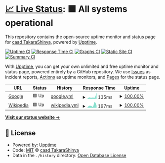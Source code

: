 # [📈 Live Status](https://TakaraShinya.github.io/test-upptime): <!--live status--> **🟩 All systems operational**

This repository contains the open-source uptime monitor and status page for [caad TakaraShinya](https://TakaraShinya.github.io/test-upptime), powered by [Upptime](https://github.com/upptime/upptime).

[![Uptime CI](https://github.com/TakaraShinya/test-upptime/workflows/Uptime%20CI/badge.svg)](https://github.com/TakaraShinya/test-upptime/actions?query=workflow%3A%22Uptime+CI%22)
[![Response Time CI](https://github.com/TakaraShinya/test-upptime/workflows/Response%20Time%20CI/badge.svg)](https://github.com/TakaraShinya/test-upptime/actions?query=workflow%3A%22Response+Time+CI%22)
[![Graphs CI](https://github.com/TakaraShinya/test-upptime/workflows/Graphs%20CI/badge.svg)](https://github.com/TakaraShinya/test-upptime/actions?query=workflow%3A%22Graphs+CI%22)
[![Static Site CI](https://github.com/TakaraShinya/test-upptime/workflows/Static%20Site%20CI/badge.svg)](https://github.com/TakaraShinya/test-upptime/actions?query=workflow%3A%22Static+Site+CI%22)
[![Summary CI](https://github.com/TakaraShinya/test-upptime/workflows/Summary%20CI/badge.svg)](https://github.com/TakaraShinya/test-upptime/actions?query=workflow%3A%22Summary+CI%22)

With [Upptime](https://upptime.js.org), you can get your own unlimited and free uptime monitor and status page, powered entirely by a GitHub repository. We use [Issues](https://github.com/TakaraShinya/test-upptime/issues) as incident reports, [Actions](https://github.com/TakaraShinya/test-upptime/actions) as uptime monitors, and [Pages](https://TakaraShinya.github.io/test-upptime) for the status page.

<!--start: status pages-->
<!-- This summary is generated by Upptime (https://github.com/upptime/upptime) -->
<!-- Do not edit this manually, your changes will be overwritten -->
<!-- prettier-ignore -->
| URL | Status | History | Response Time | Uptime |
| --- | ------ | ------- | ------------- | ------ |
| <img alt="" src="https://icons.duckduckgo.com/ip3/www.google.com.ico" height="13"> [Google](https://www.google.com) | 🟩 Up | [google.yml](https://github.com/TakaraShinya/test-upptime/commits/HEAD/history/google.yml) | <details><summary><img alt="Response time graph" src="./graphs/google/response-time-week.png" height="20"> 135ms</summary><br><a href="https://TakaraShinya.github.io/test-upptime/history/google"><img alt="Response time 112" src="https://img.shields.io/endpoint?url=https%3A%2F%2Fraw.githubusercontent.com%2FTakaraShinya%2Ftest-upptime%2FHEAD%2Fapi%2Fgoogle%2Fresponse-time.json"></a><br><a href="https://TakaraShinya.github.io/test-upptime/history/google"><img alt="24-hour response time 380" src="https://img.shields.io/endpoint?url=https%3A%2F%2Fraw.githubusercontent.com%2FTakaraShinya%2Ftest-upptime%2FHEAD%2Fapi%2Fgoogle%2Fresponse-time-day.json"></a><br><a href="https://TakaraShinya.github.io/test-upptime/history/google"><img alt="7-day response time 135" src="https://img.shields.io/endpoint?url=https%3A%2F%2Fraw.githubusercontent.com%2FTakaraShinya%2Ftest-upptime%2FHEAD%2Fapi%2Fgoogle%2Fresponse-time-week.json"></a><br><a href="https://TakaraShinya.github.io/test-upptime/history/google"><img alt="30-day response time 135" src="https://img.shields.io/endpoint?url=https%3A%2F%2Fraw.githubusercontent.com%2FTakaraShinya%2Ftest-upptime%2FHEAD%2Fapi%2Fgoogle%2Fresponse-time-month.json"></a><br><a href="https://TakaraShinya.github.io/test-upptime/history/google"><img alt="1-year response time 112" src="https://img.shields.io/endpoint?url=https%3A%2F%2Fraw.githubusercontent.com%2FTakaraShinya%2Ftest-upptime%2FHEAD%2Fapi%2Fgoogle%2Fresponse-time-year.json"></a></details> | <details><summary><a href="https://TakaraShinya.github.io/test-upptime/history/google">100.00%</a></summary><a href="https://TakaraShinya.github.io/test-upptime/history/google"><img alt="All-time uptime 100.00%" src="https://img.shields.io/endpoint?url=https%3A%2F%2Fraw.githubusercontent.com%2FTakaraShinya%2Ftest-upptime%2FHEAD%2Fapi%2Fgoogle%2Fuptime.json"></a><br><a href="https://TakaraShinya.github.io/test-upptime/history/google"><img alt="24-hour uptime 100.00%" src="https://img.shields.io/endpoint?url=https%3A%2F%2Fraw.githubusercontent.com%2FTakaraShinya%2Ftest-upptime%2FHEAD%2Fapi%2Fgoogle%2Fuptime-day.json"></a><br><a href="https://TakaraShinya.github.io/test-upptime/history/google"><img alt="7-day uptime 100.00%" src="https://img.shields.io/endpoint?url=https%3A%2F%2Fraw.githubusercontent.com%2FTakaraShinya%2Ftest-upptime%2FHEAD%2Fapi%2Fgoogle%2Fuptime-week.json"></a><br><a href="https://TakaraShinya.github.io/test-upptime/history/google"><img alt="30-day uptime 100.00%" src="https://img.shields.io/endpoint?url=https%3A%2F%2Fraw.githubusercontent.com%2FTakaraShinya%2Ftest-upptime%2FHEAD%2Fapi%2Fgoogle%2Fuptime-month.json"></a><br><a href="https://TakaraShinya.github.io/test-upptime/history/google"><img alt="1-year uptime 100.00%" src="https://img.shields.io/endpoint?url=https%3A%2F%2Fraw.githubusercontent.com%2FTakaraShinya%2Ftest-upptime%2FHEAD%2Fapi%2Fgoogle%2Fuptime-year.json"></a></details>
| <img alt="" src="https://icons.duckduckgo.com/ip3/en.wikipedia.org.ico" height="13"> [Wikipedia](https://en.wikipedia.org) | 🟩 Up | [wikipedia.yml](https://github.com/TakaraShinya/test-upptime/commits/HEAD/history/wikipedia.yml) | <details><summary><img alt="Response time graph" src="./graphs/wikipedia/response-time-week.png" height="20"> 197ms</summary><br><a href="https://TakaraShinya.github.io/test-upptime/history/wikipedia"><img alt="Response time 228" src="https://img.shields.io/endpoint?url=https%3A%2F%2Fraw.githubusercontent.com%2FTakaraShinya%2Ftest-upptime%2FHEAD%2Fapi%2Fwikipedia%2Fresponse-time.json"></a><br><a href="https://TakaraShinya.github.io/test-upptime/history/wikipedia"><img alt="24-hour response time 162" src="https://img.shields.io/endpoint?url=https%3A%2F%2Fraw.githubusercontent.com%2FTakaraShinya%2Ftest-upptime%2FHEAD%2Fapi%2Fwikipedia%2Fresponse-time-day.json"></a><br><a href="https://TakaraShinya.github.io/test-upptime/history/wikipedia"><img alt="7-day response time 197" src="https://img.shields.io/endpoint?url=https%3A%2F%2Fraw.githubusercontent.com%2FTakaraShinya%2Ftest-upptime%2FHEAD%2Fapi%2Fwikipedia%2Fresponse-time-week.json"></a><br><a href="https://TakaraShinya.github.io/test-upptime/history/wikipedia"><img alt="30-day response time 197" src="https://img.shields.io/endpoint?url=https%3A%2F%2Fraw.githubusercontent.com%2FTakaraShinya%2Ftest-upptime%2FHEAD%2Fapi%2Fwikipedia%2Fresponse-time-month.json"></a><br><a href="https://TakaraShinya.github.io/test-upptime/history/wikipedia"><img alt="1-year response time 228" src="https://img.shields.io/endpoint?url=https%3A%2F%2Fraw.githubusercontent.com%2FTakaraShinya%2Ftest-upptime%2FHEAD%2Fapi%2Fwikipedia%2Fresponse-time-year.json"></a></details> | <details><summary><a href="https://TakaraShinya.github.io/test-upptime/history/wikipedia">100.00%</a></summary><a href="https://TakaraShinya.github.io/test-upptime/history/wikipedia"><img alt="All-time uptime 100.00%" src="https://img.shields.io/endpoint?url=https%3A%2F%2Fraw.githubusercontent.com%2FTakaraShinya%2Ftest-upptime%2FHEAD%2Fapi%2Fwikipedia%2Fuptime.json"></a><br><a href="https://TakaraShinya.github.io/test-upptime/history/wikipedia"><img alt="24-hour uptime 100.00%" src="https://img.shields.io/endpoint?url=https%3A%2F%2Fraw.githubusercontent.com%2FTakaraShinya%2Ftest-upptime%2FHEAD%2Fapi%2Fwikipedia%2Fuptime-day.json"></a><br><a href="https://TakaraShinya.github.io/test-upptime/history/wikipedia"><img alt="7-day uptime 100.00%" src="https://img.shields.io/endpoint?url=https%3A%2F%2Fraw.githubusercontent.com%2FTakaraShinya%2Ftest-upptime%2FHEAD%2Fapi%2Fwikipedia%2Fuptime-week.json"></a><br><a href="https://TakaraShinya.github.io/test-upptime/history/wikipedia"><img alt="30-day uptime 100.00%" src="https://img.shields.io/endpoint?url=https%3A%2F%2Fraw.githubusercontent.com%2FTakaraShinya%2Ftest-upptime%2FHEAD%2Fapi%2Fwikipedia%2Fuptime-month.json"></a><br><a href="https://TakaraShinya.github.io/test-upptime/history/wikipedia"><img alt="1-year uptime 100.00%" src="https://img.shields.io/endpoint?url=https%3A%2F%2Fraw.githubusercontent.com%2FTakaraShinya%2Ftest-upptime%2FHEAD%2Fapi%2Fwikipedia%2Fuptime-year.json"></a></details>

<!--end: status pages-->

[**Visit our status website →**](https://TakaraShinya.github.io/test-upptime)

## 📄 License

- Powered by: [Upptime](https://github.com/upptime/upptime)
- Code: [MIT](./LICENSE) © [caad TakaraShinya](https://TakaraShinya.github.io/test-upptime)
- Data in the `./history` directory: [Open Database License](https://opendatacommons.org/licenses/odbl/1-0/)
